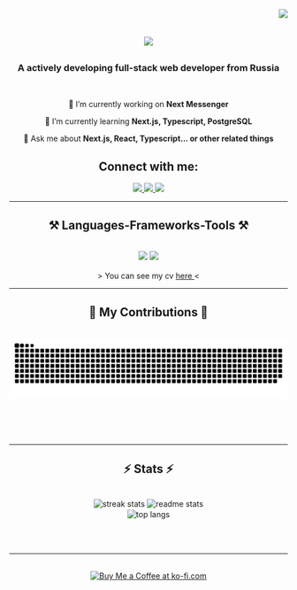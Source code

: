 <img align="right" src="https://visitor-badge.laobi.icu/badge?page_id=salesp07.salesp07" />

<h1 align="center">
    <img src="https://readme-typing-svg.herokuapp.com/?font=Righteous&size=35&center=true&vCenter=true&width=500&height=70&duration=4000&lines=Hello+There!+👋;+I'm+Tim+Kiryachek!;" />
</h1>

<h3 align="center">A actively developing full-stack web developer from Russia</h3>

<br/>

<div align="center">
 
 🔭 I’m currently working on **Next Messenger**
 
 🌱 I’m currently learning **Next.js, Typescript, PostgreSQL**

💬 Ask me about **Next.js, React, Typescript... or other related things**

 </div>
 
<div align="center"> 
  <h2>Connect with me:</h2>
  <a href="https://t.me/TecHeReTiC">
    <img src="https://img.shields.io/badge/telegram-333333?style=social&logo=telegram&logoColor=blue" />
  </a>
  <a href="mailto:kiryackekt70@yandex.ru">
    <img src="https://img.shields.io/badge/mail-333333?style=social&logo=gmail&logoColor=blue" />
  </a>
  <a href="https://vk.com/techeretic" target="_blank">
    <img src="https://img.shields.io/badge/VK-0077B5?style=social&logo=vk&logoColor=blue" target="_blank" />
  </a>
</div>

 <hr/>
 
<h2 align="center">⚒️ Languages-Frameworks-Tools ⚒️</h2>
<br/>
<div align="center">
    <img src="https://skillicons.dev/icons?i=react,ts,js,tailwind,html,css,nextjs,vite,github,linux,git" />
    <img src="https://skillicons.dev/icons?i=nodejs,express,firebase,mongodb,postgres,mysql,prisma,java" /><br>
</div>
<br />
<div align="center">
 > You can see my cv <a href="https://www.youtube.com/watch?v=rYmWbXZB564" >here </a> <
</div>
<hr/>

<div align="center">
  <h2>🐍 My Contributions 🐍</h2>
  <br>
  <img alt="snake eating my contributions" src="https://raw.githubusercontent.com/salesp07/salesp07/output/github-contribution-grid-snake.svg" />
  
  <br/><br/><br/>
</div>

<hr/>

<h2 align="center">⚡ Stats ⚡</h2>
<br>
<div align=center>
  <img width=390 src="https://github-readme-streak-stats-salesp07.vercel.app/?user=salesp07&count_private=true&theme=react&border_radius=10" alt="streak stats"/>
  <img width=390 src="https://github-readme-stats-salesp07.vercel.app/api?username=salesp07&count_private=true&show_icons=true&theme=react&rank_icon=github&border_radius=10" alt="readme stats" />
  <br/>
  <img width=325 align="center" src="https://github-readme-stats-salesp07.vercel.app/api/top-langs/?username=salesp07&hide=HTML&langs_count=8&layout=compact&theme=react&border_radius=10&size_weight=0.5&count_weight=0.5&exclude_repo=github-readme-stats" alt="top langs" />
</div>

<br/><br/>

<hr/>

<br/>

<div align="center">
<a href='https://ko-fi.com/V7V4RAK9C' target='_blank'><img height='64' style='border:0px;height:64px;' src='https://storage.ko-fi.com/cdn/kofi1.png?v=3' border='0' alt='Buy Me a Coffee at ko-fi.com' /></a>
</div>

<br/>
